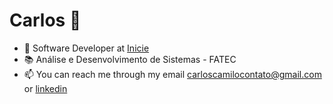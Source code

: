 # Carlos 👋 

- 🔭 Software Developer at [Inicie](https://inicie.digital/)
- 📚 Análise e Desenvolvimento de Sistemas - FATEC
- 📫 You can reach me through my email carloscamilocontato@gmail.com or [linkedin](https://www.linkedin.com/in/carloshcamilo/) 
